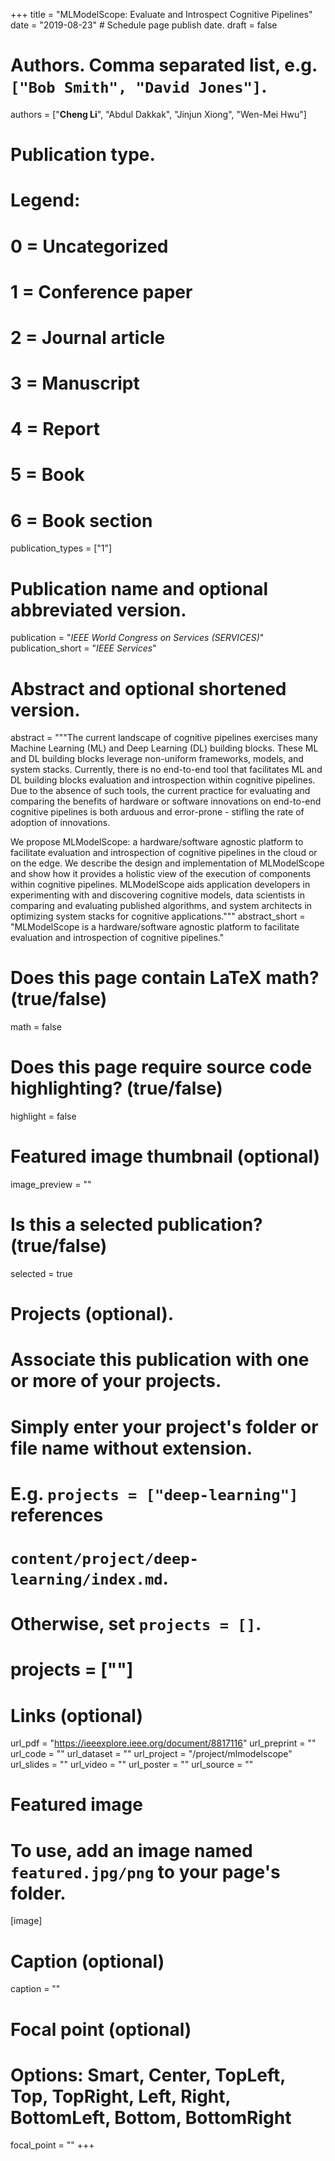 +++
title = "MLModelScope: Evaluate and Introspect Cognitive Pipelines"
date = "2019-08-23"  # Schedule page publish date.
draft = false

# Authors. Comma separated list, e.g. `["Bob Smith", "David Jones"]`.
authors = ["**Cheng Li**", "Abdul Dakkak", "Jinjun Xiong", "Wen-Mei Hwu"]

# Publication type.
# Legend:
# 0 = Uncategorized
# 1 = Conference paper
# 2 = Journal article
# 3 = Manuscript
# 4 = Report
# 5 = Book
# 6 = Book section
publication_types = ["1"]

# Publication name and optional abbreviated version.
publication = "*IEEE World Congress on Services (SERVICES)*"
publication_short = "*IEEE Services*"

# Abstract and optional shortened version.
abstract = """The current landscape of cognitive pipelines exercises many Machine Learning (ML) and Deep Learning (DL) building blocks. These ML and DL building blocks leverage non-uniform frameworks, models, and system stacks. Currently, there is no end-to-end tool that facilitates ML and DL building blocks evaluation and introspection within cognitive pipelines. Due to the absence of such tools, the current practice for evaluating and comparing the benefits of hardware or software innovations on end-to-end cognitive pipelines is both arduous and error-prone - stifling the rate of adoption of innovations. 

We propose MLModelScope: a hardware/software agnostic platform to facilitate evaluation and introspection of cognitive pipelines in the cloud or on the edge. We describe the design and implementation of MLModelScope and show how it provides a holistic view of the execution of components within cognitive pipelines. MLModelScope aids application developers in experimenting with and discovering cognitive models, data scientists in comparing and evaluating published algorithms, and system architects in optimizing system stacks for cognitive applications."""
abstract_short = "MLModelScope is a hardware/software agnostic platform to facilitate evaluation and introspection of cognitive pipelines."


# Does this page contain LaTeX math? (true/false)
math = false

# Does this page require source code highlighting? (true/false)
highlight = false

# Featured image thumbnail (optional)
image_preview = ""

# Is this a selected publication? (true/false)
selected = true

# Projects (optional).
#   Associate this publication with one or more of your projects.
#   Simply enter your project's folder or file name without extension.
#   E.g. `projects = ["deep-learning"]` references 
#   `content/project/deep-learning/index.md`.
#   Otherwise, set `projects = []`.
#   projects = [""]

# Links (optional)
url_pdf = "https://ieeexplore.ieee.org/document/8817116"
url_preprint = ""
url_code = ""
url_dataset = ""
url_project = "/project/mlmodelscope"
url_slides = ""
url_video = ""
url_poster = ""
url_source = ""

# Featured image
# To use, add an image named `featured.jpg/png` to your page's folder. 
[image]
  # Caption (optional)
  caption = ""

  # Focal point (optional)
  # Options: Smart, Center, TopLeft, Top, TopRight, Left, Right, BottomLeft, Bottom, BottomRight
  focal_point = ""
+++
